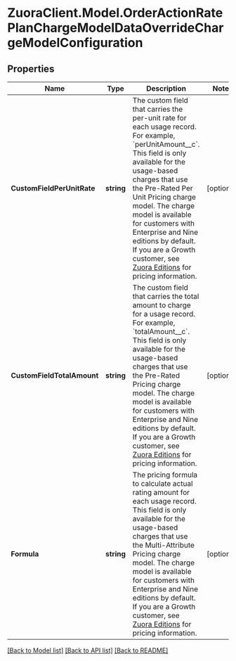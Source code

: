 # ZuoraClient.Model.OrderActionRatePlanChargeModelDataOverrideChargeModelConfiguration

## Properties

Name | Type | Description | Notes
------------ | ------------- | ------------- | -------------
**CustomFieldPerUnitRate** | **string** | The custom field that carries the per-unit rate for each usage record. For example, &#x60;perUnitAmount__c&#x60;.  This field is only available for the usage-based charges that use the Pre-Rated Per Unit Pricing charge model. The charge model is available for customers with Enterprise and Nine editions by default. If you are a Growth customer, see [Zuora Editions](https://knowledgecenter.zuora.com/BB_Introducing_Z_Business/C_Zuora_Editions) for pricing information.  | [optional] 
**CustomFieldTotalAmount** | **string** | The custom field that carries the total amount to charge for a usage record. For example, &#x60;totalAmount__c&#x60;.  This field is only available for the usage-based charges that use the Pre-Rated Pricing charge model. The charge model is available for customers with Enterprise and Nine editions by default. If you are a Growth customer, see [Zuora Editions](https://knowledgecenter.zuora.com/BB_Introducing_Z_Business/C_Zuora_Editions) for pricing information.  | [optional] 
**Formula** | **string** | The pricing formula to calculate actual rating amount for each usage record.  This field is only available for the usage-based charges that use the Multi-Attribute Pricing charge model. The charge model is available for customers with Enterprise and Nine editions by default. If you are a Growth customer, see [Zuora Editions](https://knowledgecenter.zuora.com/BB_Introducing_Z_Business/C_Zuora_Editions) for pricing information.  | [optional] 

[[Back to Model list]](../README.md#documentation-for-models) [[Back to API list]](../README.md#documentation-for-api-endpoints) [[Back to README]](../README.md)

